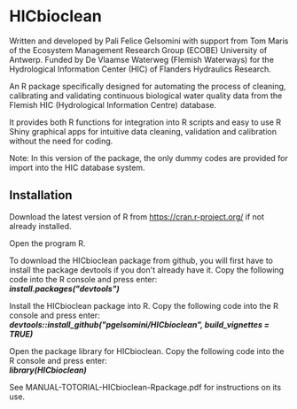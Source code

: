 # HICbioclean

Written and developed by Pali Felice Gelsomini with support from Tom Maris of the Ecosystem Management Research Group (ECOBE) University of Antwerp. Funded by De Vlaamse Waterweg (Flemish Waterways) for the Hydrological Information Center (HIC) of Flanders Hydraulics Research.

An R package specifically designed for automating the process of cleaning, calibrating and validating continuous biological water quality data from the Flemish HIC (Hydrological Information Centre) database.

It provides both R functions for integration into R scripts and easy to use R Shiny graphical apps for intuitive data cleaning, validation and calibration without the need for coding.

Note: In this version of the package, the only dummy codes are provided for import into the HIC database system.

## Installation

Download the latest version of R from https://cran.r-project.org/ if not already installed.

Open the program R.

To download the HICbioclean package from github, you will first have to install the package devtools if you don't already have it.
Copy the following code into the R console and press enter: <br>
***install.packages("devtools")***

Install the HICbioclean package into R.
Copy the following code into the R console and press enter: <br>
***devtools::install_github("pgelsomini/HICbioclean", build_vignettes = TRUE)***

Open the package library for HICbioclean.
Copy the following code into the R console and press enter: <br>
***library(HICbioclean)***

See MANUAL-TOTORIAL-HICbioclean-Rpackage.pdf for instructions on its use.
